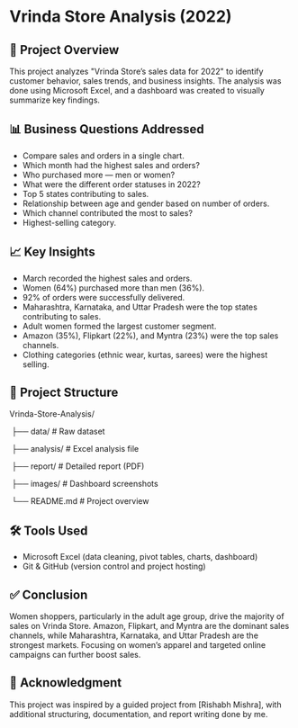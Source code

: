 # Vrinda Store Analysis (2022)



## 📌 Project Overview



This project analyzes "Vrinda Store’s sales data for 2022" to identify customer behavior, sales trends, and business insights. The analysis was done using Microsoft Excel, and a dashboard was created to visually summarize key findings.



## 📊 Business Questions Addressed



* Compare sales and orders in a single chart.
* Which month had the highest sales and orders?
* Who purchased more — men or women?
* What were the different order statuses in 2022?
* Top 5 states contributing to sales.
* Relationship between age and gender based on number of orders.
* Which channel contributed the most to sales?
* Highest-selling category.



## 📈 Key Insights



* March recorded the highest sales and orders.
* Women (64%) purchased more than men (36%).
* 92% of orders were successfully delivered.
* Maharashtra, Karnataka, and Uttar Pradesh were the top states contributing to sales.
* Adult women formed the largest customer segment.
* Amazon (35%), Flipkart (22%), and Myntra (23%) were the top sales channels.
* Clothing categories (ethnic wear, kurtas, sarees) were the highest selling.



## 📂 Project Structure



Vrinda-Store-Analysis/

&nbsp;├── data/                 # Raw dataset

&nbsp;├── analysis/             # Excel analysis file

&nbsp;├── report/               # Detailed report (PDF)

&nbsp;├── images/               # Dashboard screenshots

&nbsp;└── README.md             # Project overview



## 🛠️ Tools Used



* Microsoft Excel (data cleaning, pivot tables, charts, dashboard)
* Git \& GitHub (version control and project hosting)



## ✅ Conclusion



Women shoppers, particularly in the adult age group, drive the majority of sales on Vrinda Store. Amazon, Flipkart, and Myntra are the dominant sales channels, while Maharashtra, Karnataka, and Uttar Pradesh are the strongest markets. Focusing on women’s apparel and targeted online campaigns can further boost sales.



## 📌 Acknowledgment



This project was inspired by a guided project from \[Rishabh Mishra], with additional structuring, documentation, and report writing done by me.







